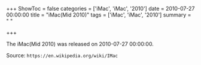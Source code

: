 +++
ShowToc = false
categories = ['iMac', 'iMac', '2010']
date = 2010-07-27 00:00:00
title = "iMac(Mid 2010)"
tags = ['iMac', 'iMac', '2010']
summary = " "

+++

The iMac(Mid 2010) was released on 2010-07-27 00:00:00.

Source: `https://en.wikipedia.org/wiki/IMac`


